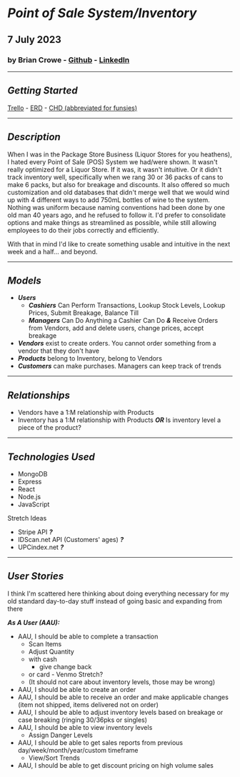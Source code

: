 # **_Point of Sale System/Inventory_**

## 7 July 2023

### by Brian Crowe - [Github](https://github.com/Crowe-Brian-J) - [LinkedIn](https://www.linkedin.com/in/brian-j-crowe/)

---

## **_Getting Started_**
[Trello](https://trello.com/b/AVSY0dB0/posinventory) - [ERD](https://app.diagrams.net/?src=about#G1zQh0TeX3oaK7e9sYKUagQ4-DJjwloDWM) - [CHD (abbreviated for funsies)](https://app.diagrams.net/#G1pLPftsFrwQyJKpBvCdzGS3Dkbs2C7Ncg)



---

## **_Description_**

When I was in the Package Store Business (Liquor Stores for you heathens), I hated every Point of Sale (POS) System we had/were shown. It wasn't really optimized for a Liquor Store. If it was, it wasn't intuitive. Or it didn't track inventory well, specifically when we rang 30 or 36 packs of cans to make 6 packs, but also for breakage and discounts. It also offered so much customization and old databases that didn't merge well that we would wind up with 4 different ways to add 750mL bottles of wine to the system. Nothing was uniform because naming conventions had been done by one old man 40 years ago, and he refused to follow it. I'd prefer to consolidate options and make things as streamlined as possible, while still allowing employees to do their jobs correctly and efficiently.

With that in mind I'd like to create something usable and intuitive in the next week and a half... and beyond.

---

## **_Models_**

- **_Users_**
  - **_Cashiers_** Can Perform Transactions, Lookup Stock Levels, Lookup Prices, Submit Breakage, Balance Till
  - **_Managers_** Can Do Anything a Cashier Can Do **_&_** Receive Orders from Vendors, add and delete users, change prices, accept breakage
- **_Vendors_** exist to create orders. You cannot order something from a vendor that they don't have
- **_Products_** belong to Inventory, belong to Vendors
- **_Customers_** can make purchases. Managers can keep track of trends

---

## **_Relationships_**

  - Vendors have a 1:M relationship with Products
  - Inventory has a 1:M relationship with Products **_OR_** Is inventory level a piece of the product?

---

## **_Technologies Used_**

  - MongoDB
  - Express
  - React
  - Node.js
  - JavaScript

  Stretch Ideas
  - Stripe API **_?_**
  - IDScan.net API (Customers' ages) **_?_**
  - UPCindex.net **_?_**

  ---

  ## **_User Stories_**

I think I'm scattered here thinking about doing everything necessary for my old standard day-to-day stuff instead of going basic and expanding from there

**_As A User (AAU):_**

- AAU, I should be able to complete a transaction
    - Scan Items
    - Adjust Quantity
    - with cash
      - give change back
    - or card - Venmo Stretch?
    - (It should not care about inventory levels, those may be wrong)
- AAU, I should be able to create an order
- AAU, I should be able to receive an order and make applicable changes (item not shipped, items delivered not on order)
- AAU, I should be able to adjust inventory levels based on breakage or case breaking (ringing 30/36pks or singles)
- AAU, I should be able to view inventory levels
  - Assign Danger Levels
- AAU, I should be able to get sales reports from previous day/week/month/year/custom timeframe
    - View/Sort Trends
- AAU, I should be able to get discount pricing on high volume sales
